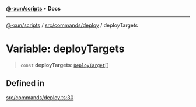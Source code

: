 [**@-xun/scripts**](../../../../README.md) • **Docs**

***

[@-xun/scripts](../../../../README.md) / [src/commands/deploy](../README.md) / deployTargets

# Variable: deployTargets

> `const` **deployTargets**: [`DeployTarget`](../enumerations/DeployTarget.md)[]

## Defined in

[src/commands/deploy.ts:30](https://github.com/Xunnamius/xscripts/blob/4fd96d6123f1ac889c89848efd750e2454f43e43/src/commands/deploy.ts#L30)
